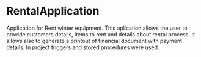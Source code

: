 # RentalApplication
Application for Rent winter equipment. This aplication allows the user to provide customers details, items to rent and details about rental process. It allows also to generate a printout of financial document with payment details. In project triggers and stored procedures were used.
